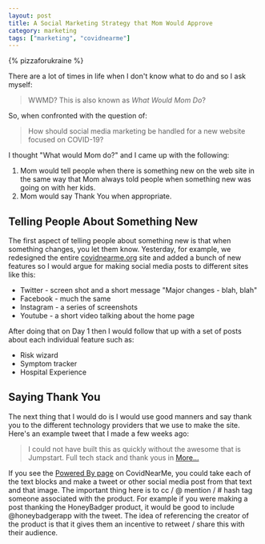 ```yaml
---
layout: post
title: A Social Marketing Strategy that Mom Would Approve
category: marketing
tags: ["marketing", "covidnearme"]
---
```

{% pizzaforukraine  %}

There are a lot of times in life when I don't know what to do and so I ask myself:

> WWMD?  This is also known as *What Would Mom Do*?

So, when confronted with the question of:

> How should social media marketing be handled for a new website focused on COVID-19?

I thought "What would Mom do?" and I came up with the following:

1. Mom would tell people when there is something new on the web site in the same way that Mom always told people when something new was going on with her kids.
2. Mom would say Thank You when appropriate.

## Telling People About Something New

The first aspect of telling people about something new is that when something changes, you let them know.  Yesterday, for example, we redesigned the entire [covidnearme.org](https://www.covidnearme.org) site and added a bunch of new features so I would argue for making social media posts to different sites like this:

* Twitter - screen shot and a short message "Major changes - blah, blah"
* Facebook - much the same
* Instagram - a series of screenshots
* Youtube - a short video talking about the home page

After doing that on Day 1 then I would follow that up with a set of posts about each individual feature such as:

* Risk wizard
* Symptom tracker
* Hospital Experience

## Saying Thank You

The next thing that I would do is I would use good manners and say thank you to the different technology providers that we use to make the site.  Here's an example tweet that I made a few weeks ago:

> I could not have built this as quickly without the awesome that is Jumpstart. Full tech stack and thank yous in [More...](https://twitter.com/fuzzygroup/status/1239961412224589827)

If you see the [Powered By page](https://covidnearme.org/powered_by) on CovidNearMe, you could take each of the text blocks and make a tweet or other social media post from that text and that image.  The important thing here is to cc / @ mention / # hash tag someone associated with the product.  For example if you were making a post thanking the HoneyBadger product, it would be good to include @honeybadgerapp with the tweet.  The idea of referencing the creator of the product is that it gives them an incentive to retweet / share this with their audience.